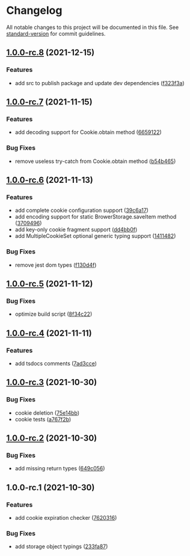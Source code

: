 # Changelog

All notable changes to this project will be documented in this file. See [standard-version](https://github.com/conventional-changelog/standard-version) for commit guidelines.

## [1.0.0-rc.8](https://github.com/KBeDevel/Browdb/compare/v1.0.0-rc.7...v1.0.0-rc.8) (2021-12-15)


### Features

* add src to publish package and update dev dependencies ([f323f3a](https://github.com/KBeDevel/Browdb/commit/f323f3aa1968a7b634e98531824c20b4afd1c3e2))

## [1.0.0-rc.7](https://github.com/KBeDevel/Browdb/compare/v1.0.0-rc.6...v1.0.0-rc.7) (2021-11-15)


### Features

* add decoding support for Cookie.obtain method ([6659122](https://github.com/KBeDevel/Browdb/commit/665912217c688eefc87a5646d5bc39c9dce505b2))


### Bug Fixes

* remove useless try-catch from Cookie.obtain method ([b54b465](https://github.com/KBeDevel/Browdb/commit/b54b465ed3d0aa1753bcffcc9c139e405f03f1a5))

## [1.0.0-rc.6](https://github.com/KBeDevel/Browdb/compare/v1.0.0-rc.5...v1.0.0-rc.6) (2021-11-13)


### Features

* add complete cookie configuration support ([39c6a17](https://github.com/KBeDevel/Browdb/commit/39c6a175d781ef7e008a3a40632e5f545639da77))
* add encoding support for static BrowerStorage.saveItem method ([3709496](https://github.com/KBeDevel/Browdb/commit/37094965d2a24f4532f9c33b53d930677e4f45eb))
* add key-only cookie fragment support ([dd4bb0f](https://github.com/KBeDevel/Browdb/commit/dd4bb0f322a79ead4c313e7c7b99be7e0e7f54d9))
* add MultipleCookieSet optional generic typing support ([1411482](https://github.com/KBeDevel/Browdb/commit/1411482cb138740120587c85c8f7108a22d81813))


### Bug Fixes

* remove jest dom types ([f130d4f](https://github.com/KBeDevel/Browdb/commit/f130d4f46860b108da5023047f32bb4aaab795c6))

## [1.0.0-rc.5](https://github.com/KBeDevel/Browdb/compare/v1.0.0-rc.4...v1.0.0-rc.5) (2021-11-12)


### Bug Fixes

* optimize build script ([8f34c22](https://github.com/KBeDevel/Browdb/commit/8f34c221ac6066edb5127f4157f8f2de1ed0d932))

## [1.0.0-rc.4](https://github.com/KBeDevel/Browdb/compare/v1.0.0-rc.3...v1.0.0-rc.4) (2021-11-11)


### Features

* add tsdocs comments ([7ad3cce](https://github.com/KBeDevel/Browdb/commit/7ad3ccef367a91f59dea4762d9d060ae4b2a39e0))

## [1.0.0-rc.3](https://github.com/KBeDevel/Browdb/compare/v1.0.0-rc.2...v1.0.0-rc.3) (2021-10-30)


### Bug Fixes

* cookie deletion ([75e14bb](https://github.com/KBeDevel/Browdb/commit/75e14bbcbcb42fde58d20292068071615ebf3a22))
* cookie tests ([a767f2b](https://github.com/KBeDevel/Browdb/commit/a767f2be94339bf2815cc8383af32388c1018d01))

## [1.0.0-rc.2](https://github.com/KBeDevel/Browdb/compare/v1.0.0-rc.1...v1.0.0-rc.2) (2021-10-30)


### Bug Fixes

* add missing return types ([649c056](https://github.com/KBeDevel/Browdb/commit/649c0569fe34d17e215fb7a866068d1742d9eba2))

## 1.0.0-rc.1 (2021-10-30)


### Features

* add cookie expiration checker ([7620316](https://github.com/KBeDevel/Browdb/commit/7620316123e80e45bb59355e162c2bff5cf45995))


### Bug Fixes

* add storage object typings ([233fa87](https://github.com/KBeDevel/Browdb/commit/233fa8743f286bc555fd19f5eac0a0417c229846))
